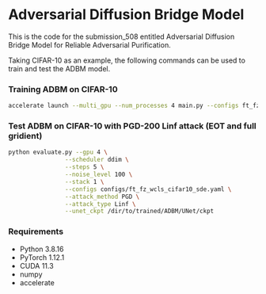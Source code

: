 # Adversarial Diffusion Bridge Model

This is the code for the submission\_508 entitled Adversarial Diffusion Bridge Model for Reliable Adversarial Purification.

Taking CIFAR-10 as an example, the following commands can be used to train and test the ADBM model.

### Training ADBM on CIFAR-10
```bash
accelerate launch --multi_gpu --num_processes 4 main.py --configs ft_fz_wcls_cifar10_sde.yaml
```

### Test ADBM on CIFAR-10 with PGD-200 Linf attack (EOT and full gridient)
```bash
python evaluate.py --gpu 4 \
                --scheduler ddim \
                --steps 5 \
                --noise_level 100 \
                --stack 1 \
                --configs configs/ft_fz_wcls_cifar10_sde.yaml \
                --attack_method PGD \
                --attack_type Linf \
                --unet_ckpt /dir/to/trained/ADBM/UNet/ckpt
```


### Requirements
- Python 3.8.16
- PyTorch 1.12.1 
- CUDA 11.3
- numpy
- accelerate